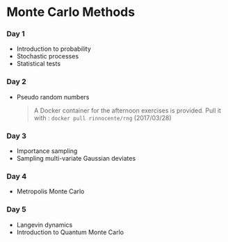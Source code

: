 # Monte Carlo Methods

### Day 1

- Introduction to probability
- Stochastic processes
- Statistical tests

### Day 2

- Pseudo random numbers
  > A Docker container for the afternoon exercises 
  >  is provided. Pull it with :
  >  ```docker pull rinnocente/rng```
  >   (2017/03/28)

### Day 3

- Importance sampling
- Sampling multi-variate Gaussian deviates

### Day 4

- Metropolis Monte Carlo

### Day 5

- Langevin dynamics
- Introduction to Quantum Monte Carlo

